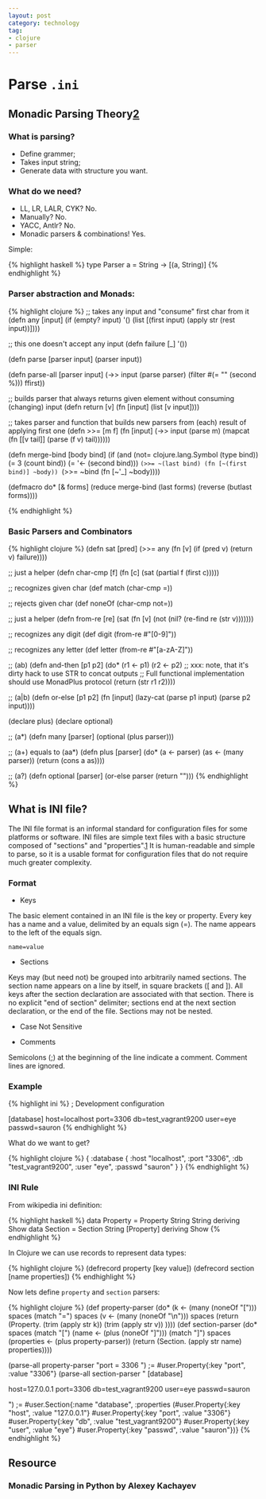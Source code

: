 ```yaml
---
layout: post
category: technology
tag:
- clojure
- parser
---
```


# Parse `.ini`

## Monadic Parsing Theory[2]

### What is parsing?

* Define grammer;
* Takes input string;
* Generate data with structure you want.

### What do we need?

* LL, LR, LALR, CYK? No.
* Manually? No.
* YACC, Antlr? No.
* Monadic parsers & combinations! Yes.

Simple:

{% highlight haskell %}
type Parser a = String -> [(a, String)]
{% endhighlight %}

### Parser abstraction and Monads:

{% highlight clojure %}
;; takes any input and "consume" first char from it
(defn any [input]
  (if (empty? input) '()
      (list [(first input)
             (apply str (rest input))])))

;; this one doesn't accept any input
(defn failure [_] '())

(defn parse [parser input]
  (parser input))

(defn parse-all [parser input]
  (->> input
       (parse parser)
       (filter #(= "" (second %)))
       ffirst))

;; builds parser that always returns given element without consuming (changing) input
(defn return [v]
  (fn [input] (list [v input])))

;; takes parser and function that builds new parsers from (each) result of applying first one
(defn >>= [m f]
  (fn [input]
    (->> input
         (parse m)
         (mapcat (fn [[v tail]] (parse (f v) tail))))))

(defn merge-bind [body bind]
  (if (and (not= clojure.lang.Symbol (type bind))
           (= 3 (count bind))
           (= '<- (second bind)))
    `(>>= ~(last bind) (fn [~(first bind)] ~body))
    `(>>= ~bind (fn [~'_] ~body))))

(defmacro do* [& forms]
  (reduce merge-bind (last forms) (reverse (butlast forms))))

{% endhighlight %}

### Basic Parsers and Combinators

{% highlight clojure %}
(defn sat [pred]
  (>>= any (fn [v] (if (pred v) (return v) failure))))

;; just a helper
(defn char-cmp [f]
  (fn [c] (sat (partial f (first c)))))

;; recognizes given char
(def match (char-cmp =))

;; rejects given char
(def noneOf (char-cmp not=))

;; just a helper
(defn from-re [re]
  (sat (fn [v] (not (nil? (re-find re (str v)))))))

;; recognizes any digit
(def digit (from-re #"[0-9]"))

;; recognizes any letter
(def letter (from-re #"[a-zA-Z]"))

;; (ab)
(defn and-then [p1 p2]
  (do*
   (r1 <- p1)
   (r2 <- p2)
   ;; xxx: note, that it's dirty hack to use STR to concat outputs
   ;; Full functional implementation should use MonadPlus protocol
   (return (str r1 r2))))

;; (a|b)
(defn or-else [p1 p2]
  (fn [input]
    (lazy-cat (parse p1 input) (parse p2 input))))

(declare plus)
(declare optional)

;; (a*)
(defn many [parser] (optional (plus parser)))

;; (a+) equals to (aa*)
(defn plus [parser]
  (do*
   (a <- parser)
   (as <- (many parser))
   (return (cons a as))))

;; (a?)
(defn optional [parser] (or-else parser (return "")))
{% endhighlight %}

## What is INI file?

The INI file format is an informal standard for configuration files for some platforms or software.
INI files are simple text files with a basic structure composed of "sections" and "properties".[1]
It is human-readable and simple to parse, so it is a usable format for configuration files that do not require much greater complexity.

### Format

* Keys

The basic element contained in an INI file is the key or property. Every key has a name and a value, delimited by an equals sign (=). The name appears to the left of the equals sign.

    name=value

* Sections

Keys may (but need not) be grouped into arbitrarily named sections. The section name appears on a line by itself, in square brackets ([ and ]).
All keys after the section declaration are associated with that section.
There is no explicit "end of section" delimiter; sections end at the next section declaration, or the end of the file.
Sections may not be nested.

* Case Not Sensitive

* Comments

Semicolons (;) at the beginning of the line indicate a comment. Comment lines are ignored.

### Example

{% highlight ini %}
; Development configuration

[database]
host=localhost
port=3306
db=test_vagrant9200
user=eye
passwd=sauron
{% endhighlight %}

What do we want to get?

{% highlight clojure %}
{
  :database {
    :host "localhost",
    :port "3306",
    :db "test_vagrant9200",
    :user "eye",
    :passwd "sauron"
  }
 }
{% endhighlight %}

### INI Rule

From wikipedia ini definition:

{% highlight haskell %}
data Property = Property String String deriving Show
data Section = Section String [Property] deriving Show
{% endhighlight %}

In Clojure we can use records to represent data types:

{% highlight clojure %}
(defrecord property [key value])
(defrecord section [name properties])
{% endhighlight %}

Now lets define `property` and `section` parsers:

{% highlight clojure %}
(def property-parser
  (do*
   (k <- (many (noneOf "[")))
   spaces
   (match "=")
   spaces
   (v <- (many (noneOf "\n")))
   spaces
   (return (Property. (trim (apply str k)) (trim (apply str v)) ))))
(def section-parser
  (do*
   spaces
   (match "[")
   (name <- (plus (noneOf "]")))
   (match "]")
   spaces
   (properties <- (plus property-parser))
   (return (Section. (apply str name) properties))))

(parse-all property-parser "port = 3306  ")
;= #user.Property{:key "port", :value "3306"}
(parse-all section-parser "
[database]

host=127.0.0.1
port=3306
db=test_vagrant9200
user=eye
passwd=sauron

")
;= #user.Section{:name "database", :properties (#user.Property{:key "host", :value "127.0.0.1"} #user.Property{:key "port", :value "3306"} #user.Property{:key "db", :value "test_vagrant9200"} #user.Property{:key "user", :value "eye"} #user.Property{:key "passwd", :value "sauron"})}
{% endhighlight %}


## Resource

### Monadic Parsing in Python by Alexey Kachayev

<script async class="speakerdeck-embed" data-id="ea2cf520cfeb0131885032e863702d26" data-ratio="1.33333333333333" src="//speakerdeck.com/assets/embed.js"></script>

[1]: http://en.wikipedia.org/wiki/INI_file
[2]: https://speakerdeck.com/kachayev/monadic-parsing-in-python
[idea]: https://gist.github.com/kachayev/b5887f66e2985a21a466
